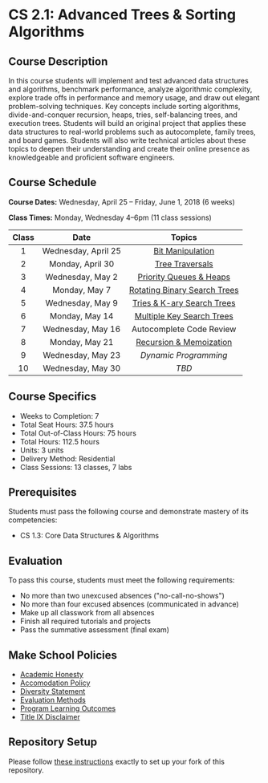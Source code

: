 # CS 2.1: Advanced Trees & Sorting Algorithms

## Course Description

In this course students will implement and test advanced data structures and algorithms, benchmark performance, analyze algorithmic complexity, explore trade offs in performance and memory usage, and draw out elegant problem-solving techniques. Key concepts include sorting algorithms, divide-and-conquer recursion, heaps, tries, self-balancing trees, and execution trees. Students will build an original project that applies these data structures to real-world problems such as autocomplete, family trees, and board games. Students will also write technical articles about these topics to deepen their understanding and create their online presence as knowledgeable and proficient software engineers.


## Course Schedule

**Course Dates:** Wednesday, April 25 – Friday, June 1, 2018 (6 weeks)

**Class Times:** Monday, Wednesday 4–6pm (11 class sessions)

| Class |        Date         |               Topics                |
|:-----:|:-------------------:|:-----------------------------------:|
|   1   | Wednesday, April 25 | [Bit Manipulation]                  |
|   2   |    Monday, April 30 | [Tree Traversals]                   |
|   3   | Wednesday, May 2    | [Priority Queues & Heaps]           |
|   4   |    Monday, May 7    | [Rotating Binary Search Trees]      |
|   5   | Wednesday, May 9    | [Tries & K-ary Search Trees]        |
|   6   |    Monday, May 14   | [Multiple Key Search Trees]         |
|   7   | Wednesday, May 16   | Autocomplete Code Review            |
|   8   |    Monday, May 21   | [Recursion & Memoization]           |
|   9   | Wednesday, May 23   | *Dynamic Programming*               |
|  10   | Wednesday, May 30   | *TBD*                               |

[Bit Manipulation]: topics/BitManipulation.md
[Tree Traversals]: topics/BitManipulation.md#class-2-topics
[Priority Queues & Heaps]: topics/Heaps.md
[Rotating Binary Search Trees]: topics/RotatingTrees.md
[Tries & K-ary Search Trees]: topics/MultipleKeyTrees.md
[Multiple Key Search Trees]: topics/MultipleKeyTrees.md
[Recursion & Memoization]: topics/RecursionMemoization.md


## Course Specifics

-   Weeks to Completion: 7
-   Total Seat Hours: 37.5 hours
-   Total Out-of-Class Hours: 75 hours
-   Total Hours: 112.5 hours
-   Units: 3 units
-   Delivery Method: Residential
-   Class Sessions: 13 classes, 7 labs


## Prerequisites

Students must pass the following course and demonstrate mastery of its competencies:
-   CS 1.3: Core Data Structures & Algorithms


## Evaluation

To pass this course, students must meet the following requirements:
-   No more than two unexcused absences ("no-call-no-shows")
-   No more than four excused absences (communicated in advance)
-   Make up all classwork from all absences
-   Finish all required tutorials and projects
-   Pass the summative assessment (final exam)


## Make School Policies

-   [Academic Honesty](https://github.com/Product-College-Courses/Common-Syllabus-Sections/blob/master/Academic-Honesty-and-Plagiarism.md)
-   [Accomodation Policy](https://github.com/Product-College-Courses/Common-Syllabus-Sections/blob/master/Accommodation-Policy.md)
-   [Diversity Statement](https://github.com/Product-College-Courses/Common-Syllabus-Sections/blob/master/Diversity-Statement.md)
-   [Evaluation Methods](https://github.com/Product-College-Courses/Common-Syllabus-Sections/blob/master/Evaluation-Methods.md)
-   [Program Learning Outcomes](https://github.com/Product-College-Courses/Common-Syllabus-Sections/blob/master/Program-Learning-Outcomes.md)
-   [Title IX Disclaimer](https://github.com/Product-College-Courses/Common-Syllabus-Sections/blob/master/Evaluations-Title-X-Disclaimer.md)


## Repository Setup

Please follow [these instructions](Setup.md) exactly to set up your fork of this repository.
